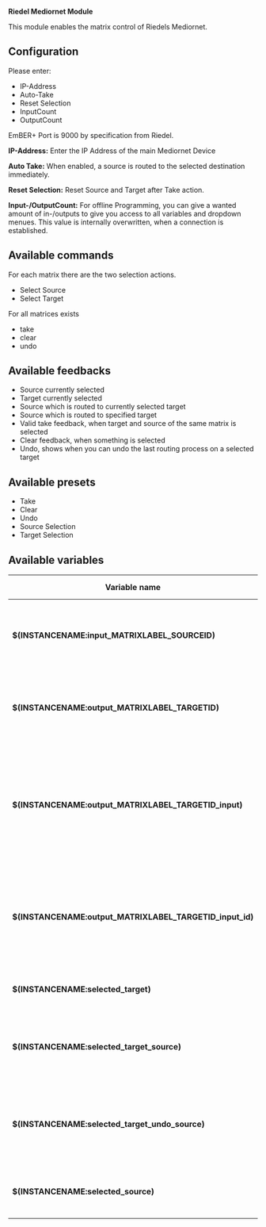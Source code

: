 **Riedel Mediornet Module**

This module enables the matrix control of Riedels Mediornet.

## Configuration
Please enter:
- IP-Address
- Auto-Take
- Reset Selection
- InputCount
- OutputCount

EmBER+ Port is 9000 by specification from Riedel.

**IP-Address:**
Enter the IP Address of the main Mediornet Device

**Auto Take:**
When enabled, a source is routed to the selected destination immediately.

**Reset Selection:** Reset Source and Target after Take action.

**Input-/OutputCount:**
For offline Programming, you can give a wanted amount of in-/outputs to give you access to all variables and dropdown menues.
This value is internally overwritten, when a connection is established.

## Available commands
For each matrix there are the two selection actions.
* Select Source
* Select Target

For all matrices exists
* take
* clear
* undo

## Available feedbacks
* Source currently selected
* Target currently selected
* Source which is routed to currently selected target
* Source which is routed to specified target
* Valid take feedback, when target and source of the same matrix is selected
* Clear feedback, when something is selected
* Undo, shows when you can undo the last routing process on a selected target

## Available presets
* Take
* Clear
* Undo
* Source Selection
* Target Selection

## Available variables
| Variable name                                            | What it shows                                                                                 |
|----------------------------------------------------------|-----------------------------------------------------------------------------------------------|
| **$(INSTANCENAME:input_MATRIXLABEL_SOURCEID)**           | Label of the specified source in the specified matrix                                         |
| **$(INSTANCENAME:output_MATRIXLABEL_TARGETID)**          | Label of the specified target in the specified matrix                                         |
| **$(INSTANCENAME:output_MATRIXLABEL_TARGETID_input)**    | Label of the specified source in the specified matrix routed to the currently selected target |
| **$(INSTANCENAME:output_MATRIXLABEL_TARGETID_input_id)** | Id of the specified source in the specified matrix routed to the specified target             |
| **$(INSTANCENAME:selected_target)**                      | Label of the selected target                                                                  |
| **$(INSTANCENAME:selected_target_source)**               | Label of the source routed to the selected target                                             |
| **$(INSTANCENAME:selected_target_undo_source)**          | Label of the source which was routed to the target previously                                 |
| **$(INSTANCENAME:selected_source)**                      | Label of the source which is selected                                                         |

